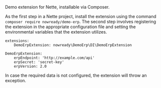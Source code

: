 Demo extension for Nette, installable via Composer.

As the first step in a Nette project, install the extension using the command `composer require nowready/demo-erp`.
The second step involves registering the extension in the appropriate configuration file and setting the environmental variables that the extension utilizes.
```
extensions:
    DemoErpExtension: nowready\DemoErp\DI\DemoErpExtension

DemoErpExtension:
    erpEndpoint: 'http://example.com/api'
    erpSecret: 'secret-key'
    erpVersion: 2.0
```
In case the required data is not configured, the extension will throw an exception.
